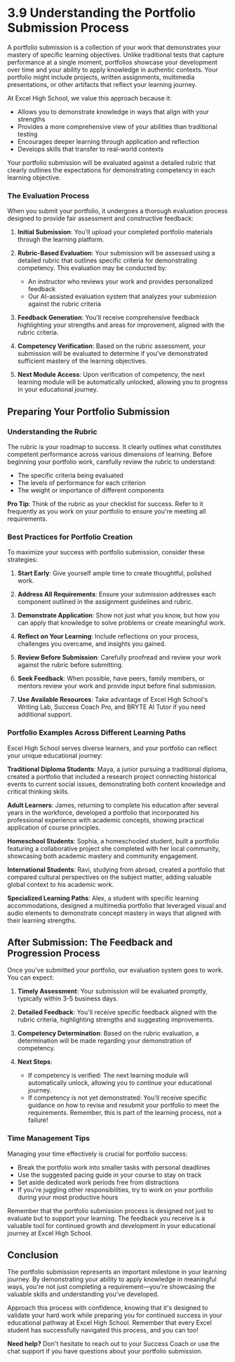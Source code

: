 # 3.9 Understanding the Portfolio Submission Process

A portfolio submission is a collection of your work that demonstrates your mastery of specific learning objectives. Unlike traditional tests that capture performance at a single moment, portfolios showcase your development over time and your ability to apply knowledge in authentic contexts. Your portfolio might include projects, written assignments, multimedia presentations, or other artifacts that reflect your learning journey.

At Excel High School, we value this approach because it:
- Allows you to demonstrate knowledge in ways that align with your strengths
- Provides a more comprehensive view of your abilities than traditional testing
- Encourages deeper learning through application and reflection
- Develops skills that transfer to real-world contexts

Your portfolio submission will be evaluated against a detailed rubric that clearly outlines the expectations for demonstrating competency in each learning objective.

### The Evaluation Process

When you submit your portfolio, it undergoes a thorough evaluation process designed to provide fair assessment and constructive feedback:

1. **Initial Submission**: You'll upload your completed portfolio materials through the learning platform.

2. **Rubric-Based Evaluation**: Your submission will be assessed using a detailed rubric that outlines specific criteria for demonstrating competency. This evaluation may be conducted by:
   - An instructor who reviews your work and provides personalized feedback
   - Our AI-assisted evaluation system that analyzes your submission against the rubric criteria

3. **Feedback Generation**: You'll receive comprehensive feedback highlighting your strengths and areas for improvement, aligned with the rubric criteria.

4. **Competency Verification**: Based on the rubric assessment, your submission will be evaluated to determine if you've demonstrated sufficient mastery of the learning objectives.

5. **Next Module Access**: Upon verification of competency, the next learning module will be automatically unlocked, allowing you to progress in your educational journey.

## Preparing Your Portfolio Submission

### Understanding the Rubric

The rubric is your roadmap to success. It clearly outlines what constitutes competent performance across various dimensions of learning. Before beginning your portfolio work, carefully review the rubric to understand:

- The specific criteria being evaluated
- The levels of performance for each criterion
- The weight or importance of different components

**Pro Tip**: Think of the rubric as your checklist for success. Refer to it frequently as you work on your portfolio to ensure you're meeting all requirements.

### Best Practices for Portfolio Creation

To maximize your success with portfolio submission, consider these strategies:

1. **Start Early**: Give yourself ample time to create thoughtful, polished work.

2. **Address All Requirements**: Ensure your submission addresses each component outlined in the assignment guidelines and rubric.

3. **Demonstrate Application**: Show not just what you know, but how you can apply that knowledge to solve problems or create meaningful work.

4. **Reflect on Your Learning**: Include reflections on your process, challenges you overcame, and insights you gained.

5. **Review Before Submission**: Carefully proofread and review your work against the rubric before submitting.

6. **Seek Feedback**: When possible, have peers, family members, or mentors review your work and provide input before final submission.

7. **Use Available Resources**: Take advantage of Excel High School's Writing Lab, Success Coach Pro, and BRYTE AI Tutor if you need additional support.

### Portfolio Examples Across Different Learning Paths

Excel High School serves diverse learners, and your portfolio can reflect your unique educational journey:

**Traditional Diploma Students**: Maya, a junior pursuing a traditional diploma, created a portfolio that included a research project connecting historical events to current social issues, demonstrating both content knowledge and critical thinking skills.

**Adult Learners**: James, returning to complete his education after several years in the workforce, developed a portfolio that incorporated his professional experience with academic concepts, showing practical application of course principles.

**Homeschool Students**: Sophia, a homeschooled student, built a portfolio featuring a collaborative project she completed with her local community, showcasing both academic mastery and community engagement.

**International Students**: Ravi, studying from abroad, created a portfolio that compared cultural perspectives on the subject matter, adding valuable global context to his academic work.

**Specialized Learning Paths**: Alex, a student with specific learning accommodations, designed a multimedia portfolio that leveraged visual and audio elements to demonstrate concept mastery in ways that aligned with their learning strengths.

## After Submission: The Feedback and Progression Process

Once you've submitted your portfolio, our evaluation system goes to work. You can expect:

1. **Timely Assessment**: Your submission will be evaluated promptly, typically within 3-5 business days.

2. **Detailed Feedback**: You'll receive specific feedback aligned with the rubric criteria, highlighting strengths and suggesting improvements.

3. **Competency Determination**: Based on the rubric evaluation, a determination will be made regarding your demonstration of competency.

4. **Next Steps**:
   - If competency is verified: The next learning module will automatically unlock, allowing you to continue your educational journey.
   - If competency is not yet demonstrated: You'll receive specific guidance on how to revise and resubmit your portfolio to meet the requirements. Remember, this is part of the learning process, not a failure!

### Time Management Tips

Managing your time effectively is crucial for portfolio success:
- Break the portfolio work into smaller tasks with personal deadlines
- Use the suggested pacing guide in your course to stay on track
- Set aside dedicated work periods free from distractions
- If you're juggling other responsibilities, try to work on your portfolio during your most productive hours

Remember that the portfolio submission process is designed not just to evaluate but to support your learning. The feedback you receive is a valuable tool for continued growth and development in your educational journey at Excel High School.

## Conclusion

The portfolio submission represents an important milestone in your learning journey. By demonstrating your ability to apply knowledge in meaningful ways, you're not just completing a requirement—you're showcasing the valuable skills and understanding you've developed. 

Approach this process with confidence, knowing that it's designed to validate your hard work while preparing you for continued success in your educational pathway at Excel High School. Remember that every Excel student has successfully navigated this process, and you can too!

**Need help?** Don't hesitate to reach out to your Success Coach or use the chat support if you have questions about your portfolio submission.

